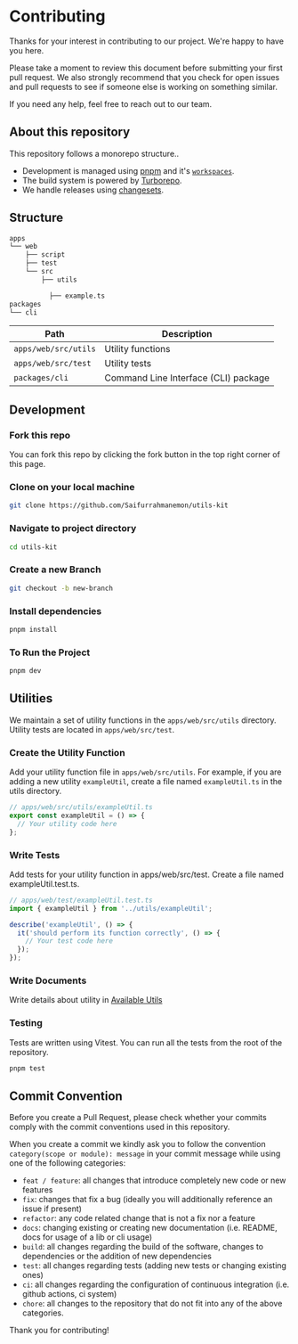 # Contributing

Thanks for your interest in contributing to our project. We're happy to have you here.

Please take a moment to review this document before submitting your first pull request. We also strongly recommend that you check for open issues and pull requests to see if someone else is working on something similar.

If you need any help, feel free to reach out to our team.

## About this repository

This repository follows a monorepo structure..

- Development is managed using [pnpm](https://pnpm.io) and it's [`workspaces`](https://pnpm.io/workspaces).
- The build system is powered by [Turborepo](https://turbo.build/repo).
- We handle releases using [changesets](https://github.com/changesets/changesets).

## Structure

```bash
apps
└── web
    ├── script
    ├── test
    └── src
        ├── utils

          ├── example.ts
packages
└── cli

```

| Path              | Description                                  |
| ----------------- | -------------------------------------------- |
| `apps/web/src/utils`  | Utility functions                        |
| `apps/web/src/test`   | Utility tests                            |
| `packages/cli`     | Command Line Interface (CLI) package        |

## Development

### Fork this repo

You can fork this repo by clicking the fork button in the top right corner of this page.

### Clone on your local machine

```bash
git clone https://github.com/Saifurrahmanemon/utils-kit
```

### Navigate to project directory

```bash
cd utils-kit
```

### Create a new Branch

```bash
git checkout -b new-branch
```

### Install dependencies

```bash
pnpm install
```

### To Run the Project

```bash
pnpm dev
```

## Utilities

We maintain a set of utility functions in the `apps/web/src/utils` directory. Utility tests are located in `apps/web/src/test`.


### Create the Utility Function

Add your utility function file in `apps/web/src/utils`. For example, if you are adding a new utility `exampleUtil`, create a file named `exampleUtil.ts` in the utils directory.

```typescript
// apps/web/src/utils/exampleUtil.ts
export const exampleUtil = () => {
  // Your utility code here
};

```

### Write Tests

Add tests for your utility function in apps/web/src/test. Create a file named exampleUtil.test.ts.

```typescript
// apps/web/test/exampleUtil.test.ts
import { exampleUtil } from '../utils/exampleUtil';

describe('exampleUtil', () => {
  it('should perform its function correctly', () => {
    // Your test code here
  });
});
```

### Write Documents

Write details about utility in [Available Utils](available-utils.md)

### Testing

Tests are written using Vitest. You can run all the tests from the root of the repository.

```bash
pnpm test
```

## Commit Convention

Before you create a Pull Request, please check whether your commits comply with
the commit conventions used in this repository.

When you create a commit we kindly ask you to follow the convention
`category(scope or module): message` in your commit message while using one of
the following categories:

- `feat / feature`: all changes that introduce completely new code or new
  features
- `fix`: changes that fix a bug (ideally you will additionally reference an
  issue if present)
- `refactor`: any code related change that is not a fix nor a feature
- `docs`: changing existing or creating new documentation (i.e. README, docs for
  usage of a lib or cli usage)
- `build`: all changes regarding the build of the software, changes to
  dependencies or the addition of new dependencies
- `test`: all changes regarding tests (adding new tests or changing existing
  ones)
- `ci`: all changes regarding the configuration of continuous integration (i.e.
  github actions, ci system)
- `chore`: all changes to the repository that do not fit into any of the above
  categories.

Thank you for contributing!
